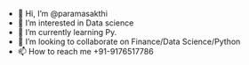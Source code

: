 - 👋 Hi, I’m @paramasakthi
- 👀 I’m interested in Data science
- 🌱 I’m currently learning Py.
- 💞️ I’m looking to collaborate on Finance/Data Science/Python
- 📫 How to reach me +91-9176517786

<!---
paramasakthi/paramasakthi is a ✨ special ✨ repository because its `README.md` (this file) appears on your GitHub profile.
You can click the Preview link to take a look at your changes.
--->

